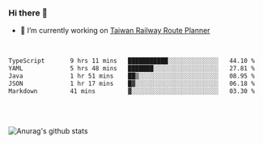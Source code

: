 ### Hi there 👋

- 🔭 I’m currently working on [Taiwan Railway Route Planner](https://github.com/Taiwan-Railway-Route-Planner)

<br/>

<!--START_SECTION:waka-->

```txt
TypeScript       9 hrs 11 mins   ███████████░░░░░░░░░░░░░░   44.10 %
YAML             5 hrs 48 mins   ███████░░░░░░░░░░░░░░░░░░   27.81 %
Java             1 hr 51 mins    ██▒░░░░░░░░░░░░░░░░░░░░░░   08.95 %
JSON             1 hr 17 mins    █▓░░░░░░░░░░░░░░░░░░░░░░░   06.18 %
Markdown         41 mins         ▓░░░░░░░░░░░░░░░░░░░░░░░░   03.30 %
```

<!--END_SECTION:waka-->

<br/>
<br/>

![Anurag's github stats](https://github-readme-stats.vercel.app/api?username=DepickereSven&show_icons=true&theme=tokyonight)



<!--
**DepickereSven/DepickereSven** is a ✨ _special_ ✨ repository because its `README.md` (this file) appears on your GitHub profile.

Here are some ideas to get you started:

- 🔭 I’m currently working on ...
- 🌱 I’m currently learning ...
- 👯 I’m looking to collaborate on ...
- 🤔 I’m looking for help with ...
- 💬 Ask me about ...
- 📫 How to reach me: ...
- 😄 Pronouns: ...
- ⚡ Fun fact: ...
-->
